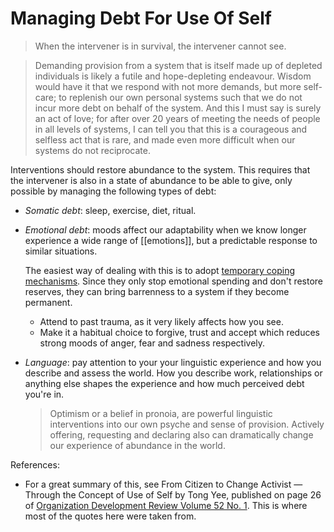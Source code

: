 # Managing Debt For Use Of Self

> When the intervener is in survival, the intervener cannot see.

> Demanding provision from a system that is itself made up of depleted individuals is likely a futile and hope-depleting endeavour. Wisdom would have it that we respond with not more demands, but more self-care; to replenish our own personal systems such that we do not incur more debt on behalf of the system. And this I must say is surely an act of love; for after over 20 years of meeting the needs of people in all levels of systems, I can tell you that this is a courageous and selfless act that is rare, and made even more difficult when our systems do not reciprocate.

Interventions should restore abundance to the system. This requires that the intervener is also in a state of abundance to be able to give, only possible by managing the following types of debt:

* *Somatic debt*: sleep, exercise, diet, ritual.
* *Emotional debt*: moods affect our adaptability when we know longer experience a wide range of [[emotions]], but a predictable response to similar situations.
    
    The easiest way of dealing with this is to adopt [temporary coping mechanisms](coping-and-deplay-emotions.md). Since they only stop emotional spending and don't restore reserves, they can bring barrenness to a system if they become permanent.
    
    * Attend to past trauma, as it very likely affects how you see.
    * Make it a habitual choice to forgive, trust and accept which reduces strong moods of anger, fear and sadness respectively.
* *Language*: pay attention to your your linguistic experience and how you describe and assess the world. How you describe work, relationships or anything else shapes the experience and how much perceived debt you're in.
    
    > Optimism or a belief in pronoia, are powerful linguistic interventions into our own psyche and sense of provision. Actively offering, requesting and declaring also can dramatically change our experience of abundance in the world.

References:

* For a great summary of this, see From Citizen to Change Activist — Through the Concept of Use of Self by Tong Yee, published on page 26 of [Organization Development Review Volume 52 No. 1](https://cdn.ymaws.com/www.odnetwork.org/resource/resmgr/odreview/vol52/vol52no1-all_pages.pdf). This is where most of the quotes here were taken from.

